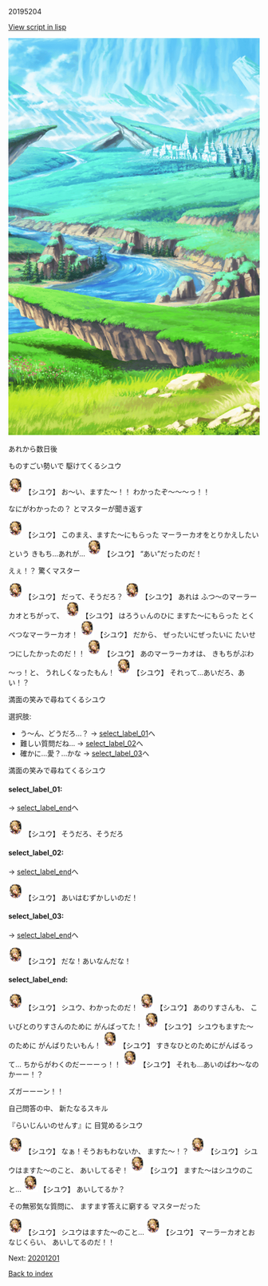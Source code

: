 20195204

[View script in lisp](../scripts/20195204.txt)

![plain.png](../images/backgrounds/plain.png)

あれから数日後

ものすごい勢いで
駆けてくるシユウ

<img src="../images/units/201951.png" alt="201951.png" height="34"/>
【シユウ】
お～い、ますた～！！
わかったぞ～～～っ！！

なにがわかったの？
とマスターが聞き返す

<img src="../images/units/201951.png" alt="201951.png" height="34"/>
【シユウ】
このまえ、ますた～にもらった
マーラーカオをとりかえしたいという
きもち…あれが…

<img src="../images/units/201951.png" alt="201951.png" height="34"/>
【シユウ】
“あい”だったのだ！

えぇ！？
驚くマスター

<img src="../images/units/201951.png" alt="201951.png" height="34"/>
【シユウ】
だって、そうだろ？

<img src="../images/units/201951.png" alt="201951.png" height="34"/>
【シユウ】
あれは
ふつ～のマーラーカオとちがって、

<img src="../images/units/201951.png" alt="201951.png" height="34"/>
【シユウ】
はろうぃんのひに
ますた～にもらった
とくべつなマーラーカオ！

<img src="../images/units/201951.png" alt="201951.png" height="34"/>
【シユウ】
だから、
ぜったいにぜったいに
たいせつにしたかったのだ！！

<img src="../images/units/201951.png" alt="201951.png" height="34"/>
【シユウ】
あのマーラーカオは、
きもちがぶわ～っ！と、
うれしくなったもん！

<img src="../images/units/201951.png" alt="201951.png" height="34"/>
【シユウ】
それって…あいだろ、あい！？

満面の笑みで尋ねてくるシユウ

選択肢:
- う～ん、どうだろ…？ → [select_label_01](#select_label_01)へ
- 難しい質問だね… → [select_label_02](#select_label_02)へ
- 確かに…愛？…かな → [select_label_03](#select_label_03)へ

満面の笑みで尋ねてくるシユウ

#### select_label_01:
 → [select_label_end](#select_label_end)へ

<img src="../images/units/201951.png" alt="201951.png" height="34"/>
【シユウ】
そうだろ、そうだろ

#### select_label_02:
 → [select_label_end](#select_label_end)へ

<img src="../images/units/201951.png" alt="201951.png" height="34"/>
【シユウ】
あいはむずかしいのだ！

#### select_label_03:
 → [select_label_end](#select_label_end)へ

<img src="../images/units/201951.png" alt="201951.png" height="34"/>
【シユウ】
だな！あいなんだな！

#### select_label_end:

<img src="../images/units/201951.png" alt="201951.png" height="34"/>
【シユウ】
シユウ、わかったのだ！

<img src="../images/units/201951.png" alt="201951.png" height="34"/>
【シユウ】
あのりすさんも、
こいびとのりすさんのために
がんばってた！

<img src="../images/units/201951.png" alt="201951.png" height="34"/>
【シユウ】
シユウもますた～のために
がんばりたいもん！

<img src="../images/units/201951.png" alt="201951.png" height="34"/>
【シユウ】
すきなひとのためにがんばるって…
ちからがわくのだーーーっ！！

<img src="../images/units/201951.png" alt="201951.png" height="34"/>
【シユウ】
それも…あいのぱわ～なのかーー！？

ズガーーーン！！

自己問答の中、
新たなるスキル

『らいじんいのせんす』に
目覚めるシユウ

<img src="../images/units/201951.png" alt="201951.png" height="34"/>
【シユウ】
なぁ！そうおもわないか、
ますた～！？

<img src="../images/units/201951.png" alt="201951.png" height="34"/>
【シユウ】
シユウはますた～のこと、
あいしてるぞ！

<img src="../images/units/201951.png" alt="201951.png" height="34"/>
【シユウ】
ますた～はシユウのこと…

<img src="../images/units/201951.png" alt="201951.png" height="34"/>
【シユウ】
あいしてるか？

その無邪気な質問に、
ますます答えに窮する
マスターだった

<img src="../images/units/201951.png" alt="201951.png" height="34"/>
【シユウ】
シユウはますた～のこと…

<img src="../images/units/201951.png" alt="201951.png" height="34"/>
【シユウ】
マーラーカオとおなじくらい、
あいしてるのだ！！


Next: [20201201](20201201.md)

[Back to index](index.md)
